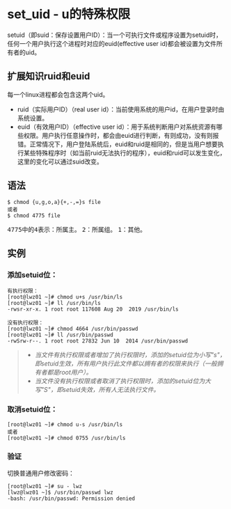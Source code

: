# set_uid - u的特殊权限
setuid（即suid：保存设置用户ID）：当一个可执行文件或程序设置为setuid时，任何一个用户执行这个进程时对应的euid(effective user id)都会被设置为文件所有者的uid。

## 扩展知识ruid和euid
每一个linux进程都会包含这两个uid。
* ruid（实际用户ID）（real user id）：当前使用系统的用户id，在用户登录时由系统设置。
* euid（有效用户ID）（effective user id）：用于系统判断用户对系统资源有哪些权限。用户执行任意操作时，都会由euid进行判断，有则成功，没有则报错。正常情况下，用户登陆系统后，euid和ruid是相同的，但是当用户想要执行某些特殊程序时（如当前ruid无法执行的程序），euid和ruid可以发生变化，这里的变化可以通过suid改变。

## 语法

    $ chmod {u,g,o,a}{+,-,=}s file
    或者
    $ chmod 4775 file

<kbd>4775</kbd>中的<kbd>4</kbd>表示：所属主。
<kbd>2</kbd>：所属组。
<kbd>1</kbd>：其他。


## 实例
### 添加setuid位：

```
有执行权限：
[root@lwz01 ~]# chmod u+s /usr/bin/ls
[root@lwz01 ~]# ll /usr/bin/ls
-rwsr-xr-x. 1 root root 117608 Aug 20  2019 /usr/bin/ls

没有执行权限：
[root@lwz01 ~]# chmod 4664 /usr/bin/passwd 
[root@lwz01 ~]# ll /usr/bin/passwd 
-rwSrw-r--. 1 root root 27832 Jun 10  2014 /usr/bin/passwd
```
> * *当文件有执行权限或者增加了执行权限时，添加的setuid位为小写"s"，即setuid生效，所有用户执行此文件都以拥有者的权限来执行（一般拥有者都是root用户）。*
> * *当文件没有执行权限或者取消了执行权限时，添加的setuid位为大写"S"，即setuid失效，所有人无法执行文件。*

### 取消setuid位：

```
[root@lwz01 ~]# chmod u-s /usr/bin/ls
或者
[root@lwz01 ~]# chmod 0755 /usr/bin/ls
```

### 验证
切换普通用户修改密码：
```
[root@lwz01 ~]# su - lwz
[lwz@lwz01 ~]$ /usr/bin/passwd lwz
-bash: /usr/bin/passwd: Permission denied
```


